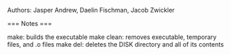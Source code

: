 Authors: Jasper Andrew, Daelin Fischman, Jacob Zwickler

=== Notes ===

make:        builds the executable
make clean:  removes executable, temporary files, and .o files
make del:    deletes the DISK directory and all of its contents